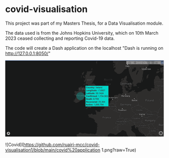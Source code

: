 # covid-visualisation
This project was part of my Masters Thesis, for a Data Visualisation module. 

The data used is from the Johns Hopkins University, which on 10th March 2023 ceased collecting and reporting Covid-19 data. 

The code will create a Dash application on the localhost "Dash is running on http://127.0.0.1:8050/"

![Covid](https://github.com/ruairi-mcc/covid-visualisation/blob/main/covid%20application.png?raw=True)


![Covid](https://github.com/ruairi-mcc/covid-visualisation1/blob/main/covid%20application 1.png?raw=True)
